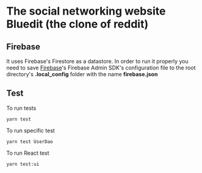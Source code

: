 # The social networking website Bluedit (the clone of reddit)

## Firebase

It uses Firebase's Firestore as a datastore.
In order to run it properly you need to save [Firebase](http://firebase.google.com)'s Firebase Admin SDK's configuration file to the root directory's **.local_config** folder with the name **firebase.json**

## Test

To run tests

```
yarn test
```

To run specific test

```
yarn test UserDao
```

To run React test

```
yarn test:ui
```
